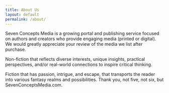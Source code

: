 ```yaml
---
title: About Us
layout: default
permalink: /about/
---
```

Seven Concepts Media is a growing portal and publishing service focused on authors and creators who provide engaging media (printed or digital).
We would greatly appreciate your review of the media we list after purchase.

Non-fiction that reflects diverse interests, unique insights, practical perspectives, and/or real-world connections to inspire critical thinking.

Fiction that has passion, intrigue, and escape, that transports the reader into various fantasy realms and possibilities. 
Thank you, not five, not six, but SevenConceptsMedia.com.
